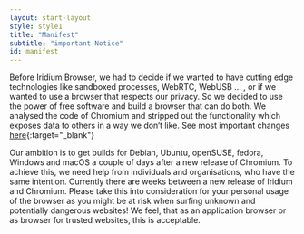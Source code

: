 ```yaml
---
layout: start-layout
style: style1
title: "Manifest"
subtitle: "important Notice"
id: manifest
---
```


Before Iridium Browser, we had to decide if we wanted to have cutting edge technologies like sandboxed processes, WebRTC, WebUSB … , or if we wanted to use a browser that respects our privacy.
So we decided to use the power of free software and build a browser that can do both. We analysed the code of Chromium and stripped out the functionality which exposes data to others in a way we don‘t like.
See most important changes [here](https://github.com/iridium-browser/tracker/wiki/Differences-between-Iridium-and-Chromium "Differences between Iridium and Chromium"){:target="_blank"}

Our ambition is to get builds for Debian, Ubuntu, openSUSE, fedora, Windows and macOS a couple of days after a new release of Chromium.
To achieve this, we need help from individuals and organisations, who have the same intention.
Currently there are weeks between a new release of Iridium and Chromium.
Please take this into consideration for your personal usage of the browser as you might be at risk when surfing unknown and potentially dangerous websites!
We feel, that as an application browser or as browser for trusted websites, this is acceptable.
